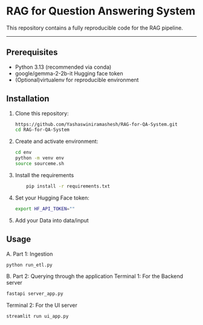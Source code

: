 # RAG for Question Answering System

This repository contains a fully reproducible code for the RAG pipeline.

---

## Prerequisites

* Python 3.13 (recommended via conda)
* google/gemma-2-2b-it Hugging face token
* (Optional)virtualenv for reproducible environment

## Installation

1. Clone this repository:

   ```bash
   https://github.com/Yashaswiniramashesh/RAG-for-QA-System.git
   cd RAG-for-QA-System
   ```
2. Create and activate environment:

   ```bash
   cd env
   python -m venv env
   source sourceme.sh
   ```
3. Install the requirements
   ```bash
       pip install -r requirements.txt
   ```
5. Set your Hugging Face token:

   ```bash
   export HF_API_TOKEN=""
   ```

6. Add your Data into data/input

## Usage
A. Part 1: Ingestion

   ```bash
   python run_etl.py
   ```
B. Part 2: Querying through the application
   Terminal 1: For the Backend server
   ```bash
   fastapi server_app.py
   ```
   Terminal 2: For the UI server
   ```bash
   streamlit run ui_app.py
   ```
